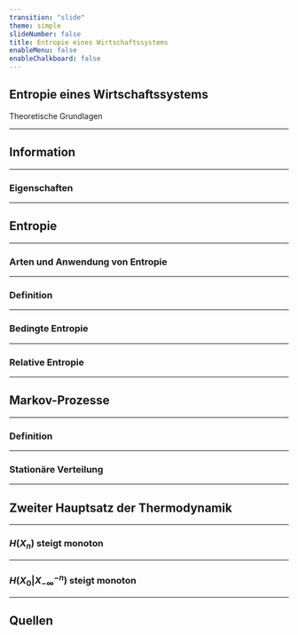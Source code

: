 ```yaml
---
transition: "slide"
theme: simple
slideNumber: false
title: Entropie eines Wirtschaftssystems
enableMenu: false
enableChalkboard: false
---
```


<script src="https://cdn.jsdelivr.net/npm/reveal.js-mermaid-plugin@1.0.0/plugin/mermaid/mermaid.js"></script>

<h2 class="r-fit-text">Entropie eines Wirtschaftssystems</h2>

Theoretische Grundlagen

---

## Information

---

### Eigenschaften

---

## Entropie

---

### Arten und Anwendung von Entropie

---

### Definition

---

### Bedingte Entropie

---

### Relative Entropie

---

## Markov-Prozesse

---

### Definition

---

### Stationäre Verteilung

---

## Zweiter Hauptsatz der Thermodynamik

---

### $H(X_n)$ steigt monoton

---

### $H(X_0|X_{-\infty}^{-n})$ steigt monoton

---

## Quellen